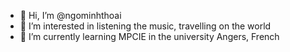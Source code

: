 - 👋 Hi, I’m @ngominhthoai
- 👀 I’m interested in listening the music, travelling on the world
- 🌱 I’m currently learning MPCIE in the university Angers, French


<!---
ngominhthoai/ngominhthoai is a ✨ special ✨ repository because its `README.md` (this file) appears on your GitHub profile.
You can click the Preview link to take a look at your changes.
--->
